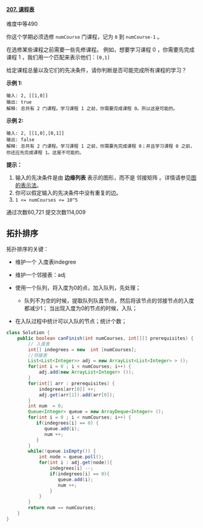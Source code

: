 #### [207. 课程表](https://leetcode-cn.com/problems/course-schedule/)

难度中等490

你这个学期必须选修 `numCourse` 门课程，记为 `0` 到 `numCourse-1` 。

在选修某些课程之前需要一些先修课程。 例如，想要学习课程 0 ，你需要先完成课程 1 ，我们用一个匹配来表示他们：`[0,1]`

给定课程总量以及它们的先决条件，请你判断是否可能完成所有课程的学习？

 

**示例 1:**

```
输入: 2, [[1,0]] 
输出: true
解释: 总共有 2 门课程。学习课程 1 之前，你需要完成课程 0。所以这是可能的。
```

**示例 2:**

```
输入: 2, [[1,0],[0,1]]
输出: false
解释: 总共有 2 门课程。学习课程 1 之前，你需要先完成课程 0；并且学习课程 0 之前，你还应先完成课程 1。这是不可能的。
```

 

**提示：**

1. 输入的先决条件是由 **边缘列表** 表示的图形，而不是 邻接矩阵 。详情请参见[图的表示法](http://blog.csdn.net/woaidapaopao/article/details/51732947)。
2. 你可以假定输入的先决条件中没有重复的边。
3. `1 <= numCourses <= 10^5`

通过次数60,721     提交次数114,009

## 拓扑排序

拓扑排序的关键： 

- 维护一个 入度表indegree

- 维护一个邻接表：adj

- 使用一个队列，将入度为0的点，加入队列，先处理；
  - 队列不为空的时候，提取队列队首节点，然后将该节点的邻接节点的入度都减少1； 当出现入度为0的节点的时候，入队；
- 在入队过程中统计可以入队的节点；统计个数；

```java
class Solution {
    public boolean canFinish(int numCourses, int[][] prerequisites) {
        // 入度表
        int[] indegrees = new  int [numCourses];
        //邻接表
        List<List<Integer>> adj = new ArrayList<List<Integer> > ();
        for(int i = 0 ; i < numCourses; i++) {
            adj.add(new ArrayList<Integer> ());
        }
        for(int[] arr : prerequisites) {   
            indegrees[arr[0]] ++;
            adj.get(arr[1]).add(arr[0]);
        }
        int num  = 0;
        Queue<Integer> queue = new ArrayDeque<Integer> ();
        for(int i = 0 ; i < numCourses; i++) {
           if(indegrees[i] == 0) {
              queue.add(i);
              num ++;
           }
        }
        while(!queue.isEmpty()) {
            int node = queue.poll();
            for(int i : adj.get(node)){
                indegrees[i] --;
                if(indegrees[i] == 0){
                   queue.add(i);
                   num ++; 
                }
            }
        } 
        return num == numCourses;
    }
}
```

